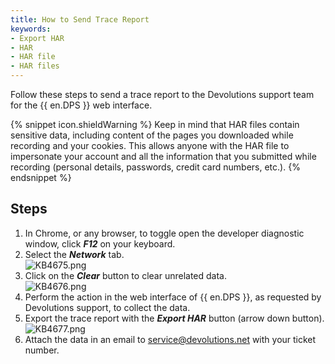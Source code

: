 ```yaml
---
title: How to Send Trace Report
keywords:
- Export HAR
- HAR
- HAR file
- HAR files
---
```

Follow these steps to send a trace report to the Devolutions support team for the {{ en.DPS }} web interface.

{% snippet icon.shieldWarning %}
Keep in mind that HAR files contain sensitive data, including content of the pages you downloaded while recording and your cookies. This allows anyone with the HAR file to impersonate your account and all the information that you submitted while recording (personal details, passwords, credit card numbers, etc.).
{% endsnippet %}

## Steps

1. In Chrome, or any browser, to toggle open the developer diagnostic window, click ***F12*** on your keyboard.
1. Select the ***Network*** tab.  
![KB4675.png](/img/en/kb/KB4675.png)
1. Click on the ***Clear*** button to clear unrelated data.  
![KB4676.png](/img/en/kb/KB4676.png)
1. Perform the action in the web interface of {{ en.DPS }}, as requested by Devolutions support, to collect the data.
1. Export the trace report with the ***Export HAR*** button (arrow down button).  
![KB4677.png](/img/en/kb/KB4677.png)
1. Attach the data in an email to [service@devolutions.net](mailto:service@devolutions.net) with your ticket number.
